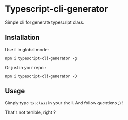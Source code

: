 # Typescript-cli-generator

Simple cli for generate typescript class.

## Installation

Use it in global mode :

`npm i typescript-cli-generator -g`

Or just in your repo :

`npm i typescript-cli-generator -D`

## Usage

Simply type `ts:class` in your shell.
And follow questions ;) !

That's not terrible, right ?